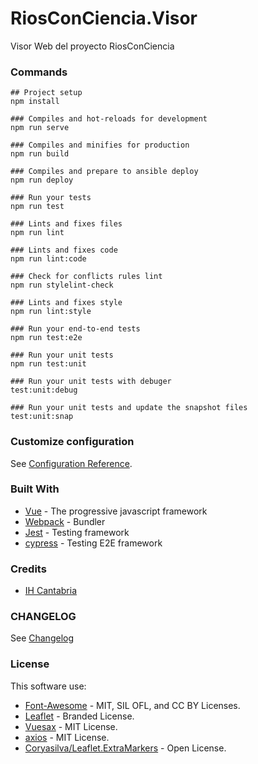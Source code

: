 # RiosConCiencia.Visor

Visor Web del proyecto RiosConCiencia

### Commands

```
## Project setup
npm install

### Compiles and hot-reloads for development
npm run serve

### Compiles and minifies for production
npm run build

### Compiles and prepare to ansible deploy
npm run deploy

### Run your tests
npm run test

### Lints and fixes files
npm run lint

### Lints and fixes code
npm run lint:code

### Check for conflicts rules lint
npm run stylelint-check

### Lints and fixes style
npm run lint:style

### Run your end-to-end tests
npm run test:e2e

### Run your unit tests
npm run test:unit

### Run your unit tests with debuger
test:unit:debug

### Run your unit tests and update the snapshot files
test:unit:snap
```

### Customize configuration
See [Configuration Reference](https://cli.vuejs.org/config/).

###  Built With

- [Vue](https://vuejs.org/) - The progressive javascript framework
- [Webpack](https://webpack.js.org/) - Bundler
- [Jest](https://jestjs.io/) - Testing framework
- [cypress](https://www.cypress.io/) - Testing E2E framework

###  Credits

- [IH Cantabria](https://github.com/IHCantabria)

###  CHANGELOG

See  [Changelog](http://git.ihcantabria.com:3000/IT/RiosConCiencia.Visor/wiki/_pages)

### License

This software use:

- [Font-Awesome](https://fontawesome.com/) - MIT, SIL OFL, and CC BY Licenses.
- [Leaflet](https://leafletjs.com/) - Branded License.
- [Vuesax](https://lusaxweb.github.io/vuesax/) - MIT License.
- [axios](https://github.com/axios/axios) - MIT License.
- [Coryasilva/Leaflet.ExtraMarkers](https://github.com/coryasilva/Leaflet.ExtraMarkers) - Open License.


